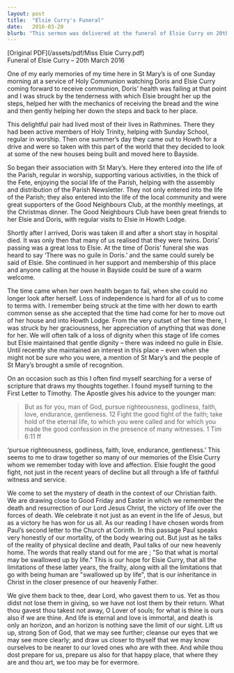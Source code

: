 ```yaml
---
layout: post
title:  "Elsie Curry's Funeral"
date:   2016-03-20
blurb: "This sermon was delivered at the funeral of Elsie Curry on 20th March 2016. It recounts the life of Elsie and her twin sister Doris, their contribution to the community, and their unwavering faith. The sermon also reflects on the acceptance of mortality and the Christian belief in eternal life."
---
```

[Original PDF](/assets/pdf/Miss Elsie Curry.pdf)    
Funeral of Elsie Curry – 20th March 2016

One of my early memories of my time here in St Mary’s is of one Sunday morning at a service of Holy Communion watching Doris and Elsie Curry coming forward to receive communion, Doris’ health was failing at that point and I was struck by the tenderness with which Elsie brought her up the steps, helped her with the mechanics of receiving the bread and the wine and then gently helping her down the steps and back to her place.

This delightful pair had lived most of their lives in Rathmines. There they had been active members of Holy Trinity, helping with Sunday School, regular in worship. Then one summer’s day they came out to Howth for a drive and were so taken with this part of the world that they decided to look at some of the new houses being built and moved here to Bayside.

So began their association with St Mary’s. Here they entered into the life of the Parish, regular in worship, supporting various activities, in the thick of the Fete, enjoying the social life of the Parish, helping with the assembly and distribution of the Parish Newsletter. They not only entered into the life of the Parish; they also entered into the life of the local community and were great supporters of the Good Neighbours Club, at the monthly meetings, at the Christmas dinner. The Good Neighbours Club have been great friends to her Elsie and Doris, with regular visits to Elsie in Howth Lodge.

Shortly after I arrived, Doris was taken ill and after a short stay in hospital died. It was only then that many of us realised that they were twins. Doris’ passing was a great loss to Elsie. At the time of Doris’ funeral she was heard to say ‘There was no guile in Doris.’ and the same could surely be said of Elsie. She continued in her support and membership of this place and anyone calling at the house in Bayside could be sure of a warm welcome.

The time came when her own health began to fail, when she could no longer look after herself. Loss of independence is hard for all of us to come to terms with. I remember being struck at the time with her down to earth common sense as she accepted that the time had come for her to move out of her house and into Howth Lodge. From the very outset of her time there, I was struck by her graciousness, her appreciation of anything that was done for her. We will often talk of a loss of dignity when this stage of life comes but Elsie maintained that gentle dignity – there was indeed no guile in Elsie. Until recently she maintained an interest in this place – even when she might not be sure who you were, a mention of St Mary’s and the people of St Mary’s brought a smile of recognition.

On an occasion such as this I often find myself searching for a verse of scripture that draws my thoughts together. I found myself turning to the First Letter to Timothy. The Apostle gives his advice to the younger man:

> But as for you, man of God, pursue righteousness, godliness, faith, love, endurance, gentleness. 12 Fight the good fight of the faith; take hold of the eternal life, to which you were called and for which you made the good confession in the presence of many witnesses. 1 Tim 6:11 ff

‘pursue righteousness, godliness, faith, love, endurance, gentleness.’ This seems to me to draw together so many of our memories of the Elsie Curry whom we remember today with love and affection. Elsie fought the good fight, not just in the recent years of decline but all through a life of faithful witness and service.

We come to set the mystery of death in the context of our Christian faith. We are drawing close to Good Friday and Easter in which we remember the death and resurrection of our Lord Jesus Christ, the victory of life over the forces of death. We celebrate it not just as an event in the life of Jesus, but as a victory he has won for us all. As our reading I have chosen words from Paul’s second letter to the Church at Corinth. In this passage Paul speaks very honestly of our mortality, of the body wearing out. But just as he talks of the reality of physical decline and death, Paul talks of our new heavenly home. The words that really stand out for me are ; "So that what is mortal may be swallowed up by life." This is our hope for Elsie Curry, that all the limitations of these latter years, the frailty, along with all the limitations that go with being human are "swallowed up by life", that is our inheritance in Christ in the closer presence of our heavenly Father.

We give them back to thee, dear Lord, who gavest them to us. Yet as thou didst not lose them in giving, so we have not lost them by their return. What thou gavest thou takest not away, O Lover of souls; for what is thine is ours also if we are thine. And life is eternal and love is immortal, and death is only an horizon, and an horizon is nothing save the limit of our sight. Lift us up, strong Son of God, that we may see further; cleanse our eyes that we may see more clearly; and draw us closer to thyself that we may know ourselves to be nearer to our loved ones who are with thee. And while thou dost prepare for us, prepare us also for that happy place, that where they are and thou art, we too may be for evermore.
